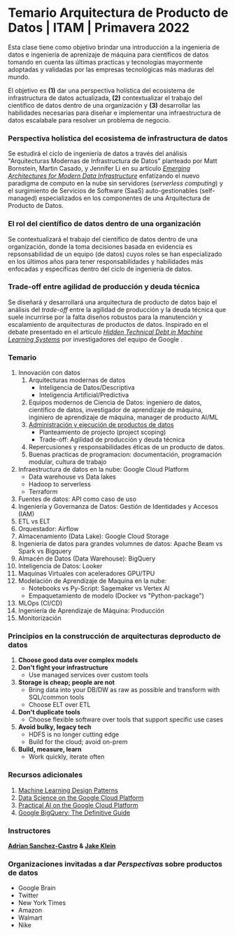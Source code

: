 # Temario Arquitectura de Producto de Datos | ITAM  | Primavera 2022

Esta clase tiene como objetivo brindar una introducción a la ingeniería de datos e ingeniería de aprenizaje de máquina para científicos de datos tomando en cuenta las últimas practicas y tecnologías mayormente adoptadas y validadas por las empresas tecnológicas más maduras del mundo.

El objetivo es **(1)** dar una perspectiva holística del ecosistema de infrastructura de datos actualizada, **(2)** contextualizar el trabajo del científico de datos dentro de una organización y **(3)** desarrollar las habilidades necesarias para diseñar e implementar una infraestructura de datos escalabale para resolver un problema de negocio.

### Perspectiva holística del ecosistema de infrastructura de datos
Se estudirá el ciclo de ingeniería de datos a través del análisis "Arquitecturas Modernas de Infrastructura de Datos" planteado por Matt Bornstein, Martin Casado, y Jennifer Li en su artículo [*Emerging Architectures for Modern Data Infrastructure*](https://a16z.com/2020/10/15/the-emerging-architectures-for-modern-data-infrastructure/) enfatizando el nuevo paradigma de computo en la nube sin servidores (*serverless computing*) y el surgimiento de Servicios de Software (SaaS) auto-gestionables (self-managed) especializados en los componentes de una Arquitectura de Producto de Datos. 

### El rol del científico de datos dentro de una organización
Se contextualizará el trabajo del científico de datos dentro de una organización, donde la toma decisiones basada en evidencia es repsonsabilidad de un equipo (de datos) cuyos roles se han especializado en los últimos años para tener responsabilidades y habilidades más enfocadas y específicas dentro del ciclo de ingeniería de datos. 

### Trade-off entre agilidad de producción y deuda técnica
Se diseñará y desarrollará una arquitectura de producto de datos bajo el análisis del *trade-off* entre la agilidad de producción y la deuda técnica que suele incurrirse por la falta diseños robustos para la manutención y escalamiento de arquitecturas de productos de datos. Inspirado en el debate presentado en el artículo [*Hidden Technical Debt in Machine Learning Systems*](https://papers.nips.cc/paper/2015/file/86df7dcfd896fcaf2674f757a2463eba-Paper.pdf) por investigadores del equipo de Google . 


### Temario
1. Innovación con datos
    1. Arquitecturas modernas de datos
        - Inteligencia de Datos/Descriptiva
        - Inteligencia Artificial/Predictiva
    2. Equipos modernos de Ciencia de Datos: ingeniero de datos, cientifico de datos, investigador de aprendizaje de máquina, inginiero de aprendizaje de máquina, manager de producto AI/ML
    3. [Administración y ejecución de productos de datos](https://www.oreilly.com/radar/practical-skills-for-the-ai-product-manager/)
        - Planteamiento de projecto (project scoping)
        - Trade-off: Agilidad de producción y deuda técnica
    4. Repercusiones y responsabilidades éticas de un producto de datos. 
    5. Buenas practicas de programacion: documentación, programación modular, cultura de trabajo
2. Infraestructura de datos en la nube: Google Cloud Platform
    - Data warehouse vs Data lakes
    - Hadoop to serverless
    - Terraform
3. Fuentes de datos: API como caso de uso
4. Ingeniería y Governanza de Datos: Gestión de Identidades y Accesos (IAM)
5. ETL vs ELT
6. Orquestador: Airflow
7. Almacenamiento (Data Lake): Google Cloud Storage
8. Ingenieria de datos para grandes volumnes de datos: Apache Beam vs Spark vs Bigquery
9. Almacén de Datos (Data Warehouse): BigQuery
10. Inteligencia de Datos: Looker
11. Maquinas Virtuales con aceleradores GPU/TPU
12. Modelación de Aprendizaje de Maquina en la nube:
    - Notebooks vs Py-Script: Sagemaker vs Vertex AI
    - Empaquetamiento de modelo (Docker vs "Python-package")
14. MLOps (CI/CD)
15. Ingeniería de Aprendizaje de Máquina: Producción 
16. Monitorización


### Principios en la construcción de arquitecturas deproducto de datos 

1. **Choose good data over complex models**
2. **Don't fight your infrastructure**
    - Use managed services over custom tools 
3. **Storage is cheap; people are not**
    - Bring data into your DB/DW as raw as possible and transform with SQL/common tools
    - Choose ELT over ETL 
4. **Don't duplicate tools**
    - Choose flexible software over tools that support specific use cases
5. **Avoid bulky, legacy tech**
    - HDFS is no longer cutting edge
    - Build for the cloud; avoid on-prem
6. **Build, measure, learn**
    - Work quickly, iterate often 

### Recursos adicionales
1. [Machine Learning Design Patterns](https://www.oreilly.com/library/view/machine-learning-design/9781098115777/)
2. [Data Science on the Google Cloud Platform](https://www.oreilly.com/library/view/data-science-on/9781491974551/)
3. [Practical AI on the Google Cloud Platform](https://www.oreilly.com/library/view/practical-ai-on/9781492075806/)
4. [Google BigQuery: The Definitive Guide](https://www.oreilly.com/library/view/google-bigquery-the/9781492044451/)

### Instructores
**[Adrian Sanchez-Castro](https://www.linkedin.com/in/sanchez-castro/) & [Jake Klein](https://www.linkedin.com/in/jake-klein-180498b9/)**

### Organizaciones invitadas a dar *Perspectivas* sobre productos de datos
- Google Brain
- Twitter
- New York Times
- Amazon
- Walmart
- Nike
